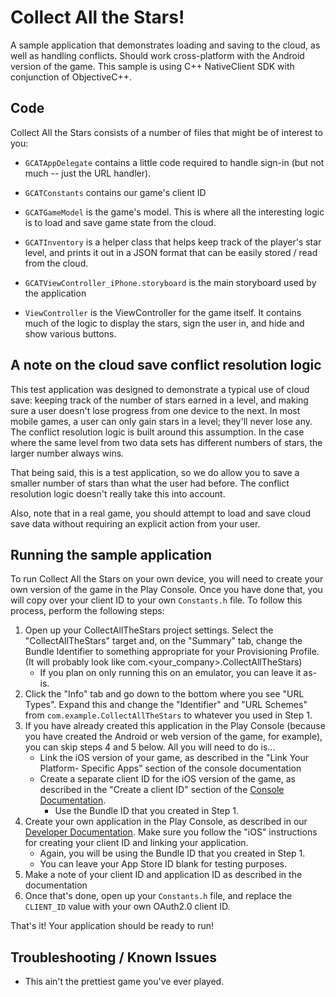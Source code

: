 # Collect All the Stars!

A sample application that demonstrates loading and saving to the cloud, as well
as handling conflicts. Should work cross-platform with the Android version of
the game.
This sample is using C++ NativeClient SDK with conjunction of ObjectiveC++.

## Code

Collect All the Stars consists of a number of files that might be of interest to
you:

* `GCATAppDelegate` contains a little code required to handle sign-in (but not
  much -- just the URL handler).

* `GCATConstants` contains our game's client ID

* `GCATGameModel` is the game's model. This is where all the interesting logic
  is to load and save game state from the cloud.

* `GCATInventory` is a helper class that helps keep track of the player's star
  level, and prints it out in a JSON format that can be easily stored / read
  from the cloud.

* `GCATViewController_iPhone.storyboard` is the main storyboard used by the
  application

* `ViewController` is the ViewController for the game itself. It contains much
  of the logic to display the stars, sign the user in, and hide and show various
  buttons.

## A note on the cloud save conflict resolution logic

This test application was designed to demonstrate a typical use of cloud save:
keeping track of the number of stars earned in a level, and making sure a user
doesn't lose progress from one device to the next. In most mobile games, a user
can only gain stars in a level; they'll never lose any. The conflict resolution
logic is built around this assumption. In the case where the same level from two
data sets has different numbers of stars, the larger number always wins.

That being said, this is a test application, so we do allow you to save a
smaller number of stars than what the user had before. The conflict resolution
logic doesn't really take this into account.

Also, note that in a real game, you should attempt to load and save cloud save
data without requiring an explicit action from your user.

## Running the sample application

To run Collect All the Stars on your own device, you will need to create your
own version of the game in the Play Console. Once you have done that, you will
copy over your client ID to your own `Constants.h` file. To follow this process,
perform the following steps:

1. Open up your CollectAllTheStars project settings. Select the "CollectAllTheStars" target and,
  on the "Summary" tab, change the Bundle Identifier to
  something appropriate for your Provisioning Profile. (It will probably look like
  com.<your_company>.CollectAllTheStars)
    * If you plan on only running this on an emulator, you can leave it as-is.
2. Click the "Info" tab and go down to the bottom where you see "URL Types". Expand
  this and change the "Identifier" and "URL Schemes" from `com.example.CollectAllTheStars` to
  whatever you used in Step 1.
3. If you have already created this application in the Play Console (because you
  have created the Android or web version of the game, for example), you can
  skip steps 4 and 5 below. All you will need to do is...
    * Link the iOS version of your game, as described in the "Link Your Platform-
      Specific Apps" section of the console documentation
    * Create a separate client ID for the iOS version of the game, as described in
      the "Create a client ID" section of the [Console Documentation](https://developers.google.com/games/services/console/enabling).
        * Use the Bundle ID that you created in Step 1.
4. Create your own application in the Play Console, as described in our [Developer
  Documentation](https://developers.google.com/games/services/console/enabling). Make
  sure you follow the "iOS" instructions for creating your client ID and linking
  your application.
    * Again, you will be using the Bundle ID that you created in Step 1.
    * You can leave your App Store ID blank for testing purposes.
5. Make a note of your client ID and application ID as described in the
  documentation
6. Once that's done, open up your `Constants.h` file, and replace the `CLIENT_ID` value
  with your own OAuth2.0 client ID.

That's it! Your application should be ready to run! 

## Troubleshooting / Known Issues

* This ain't the prettiest game you've ever played.
